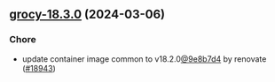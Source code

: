 

## [grocy-18.3.0](https://github.com/truecharts/charts/compare/grocy-18.2.4...grocy-18.3.0) (2024-03-06)

### Chore



- update container image common to v18.2.0[@9e8b7d4](https://github.com/9e8b7d4) by renovate ([#18943](https://github.com/truecharts/charts/issues/18943))